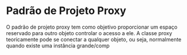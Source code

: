 # Padrão de Projeto Proxy


O padrão de projeto proxy tem como objetivo proporcionar um espaço reservado para outro objeto controlar o acesso a ele. A classe proxy teoricamente pode se conectar a qualquer objeto, ou seja, normalmente quando existe uma instância grande/comp
